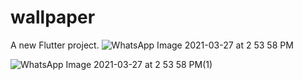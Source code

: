 # wallpaper

A new Flutter project.
![WhatsApp Image 2021-03-27 at 2 53 58 PM](https://user-images.githubusercontent.com/61863033/112716595-4468d580-8f0d-11eb-950d-7a2cd5ea544f.jpeg)

![WhatsApp Image 2021-03-27 at 2 53 58 PM(1)](https://user-images.githubusercontent.com/61863033/112716564-226f5300-8f0d-11eb-9c53-b48b2e80b43f.jpeg)
